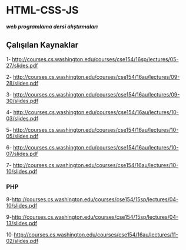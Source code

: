# HTML-CSS-JS

***web programlama dersi alıştırmaları***

## Çalışılan Kaynaklar

1- http://courses.cs.washington.edu/courses/cse154/16sp/lectures/05-27/slides.pdf

2- http://courses.cs.washington.edu/courses/cse154/16au/lectures/09-28/slides.pdf

3- http://courses.cs.washington.edu/courses/cse154/16au/lectures/09-30/slides.pdf

4- http://courses.cs.washington.edu/courses/cse154/16au/lectures/10-03/slides.pdf

5- http://courses.cs.washington.edu/courses/cse154/16au/lectures/10-05/slides.pdf

6- http://courses.cs.washington.edu/courses/cse154/16au/lectures/10-07/slides.pdf

7- http://courses.cs.washington.edu/courses/cse154/16au/lectures/10-10/slides.pdf

### PHP

8-http://courses.cs.washington.edu/courses/cse154/15sp/lectures/04-10/slides.pdf

9-http://courses.cs.washington.edu/courses/cse154/15sp/lectures/04-13/slides.pdf

10-http://courses.cs.washington.edu/courses/cse154/16au/lectures/11-02/slides.pdf

